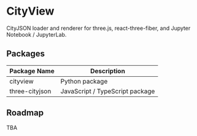 # CityView

CityJSON loader and renderer for three.js, react-three-fiber, and Jupyter Notebook / JupyterLab.

## Packages

| Package Name   | Description                      |
|----------------|----------------------------------|
| cityview       | Python package                   |
| three-cityjson | JavaScript / TypeScript package  |

## Roadmap

TBA
